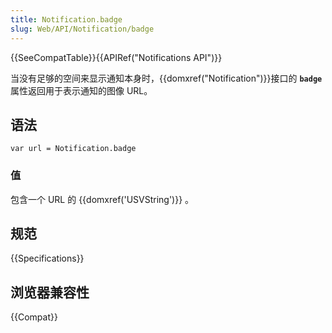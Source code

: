 ```yaml
---
title: Notification.badge
slug: Web/API/Notification/badge
---
```


{{SeeCompatTable}}{{APIRef("Notifications API")}}

当没有足够的空间来显示通知本身时，{{domxref("Notification")}}接口的 **`badge`** 属性返回用于表示通知的图像 URL。

## 语法

```plain
var url = Notification.badge
```

### 值

包含一个 URL 的 {{domxref('USVString')}} 。

## 规范

{{Specifications}}

## 浏览器兼容性

{{Compat}}
